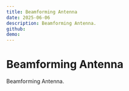```yaml
---
title: Beamforming Antenna
date: 2025-06-06
description: Beamforming Antenna.
github:
demo:
---
```


# Beamforming Antenna

Beamforming Antenna.
